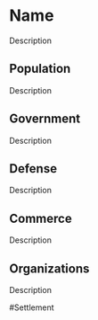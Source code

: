 # Name
Description

## Population
Description

## Government
Description

## Defense
Description

## Commerce
Description

## Organizations
Description

#Settlement 